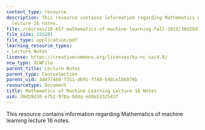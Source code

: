 ```yaml
---
content_type: resource
description: This resource contains information regarding Mathematics of machine learning
  lecture 16 notes.
file: /courses/18-657-mathematics-of-machine-learning-fall-2015/30d28d30e752970a9ddaed9a5332543f_MIT18_657F15_L16.pdf
file_size: 155281
file_type: application/pdf
learning_resource_types:
- Lecture Notes
license: https://creativecommons.org/licenses/by-nc-sa/4.0/
ocw_type: OCWFile
parent_title: Lecture Notes
parent_type: CourseSection
parent_uid: 1d4774b0-7311-db91-f740-b48ce1b6870b
resourcetype: Document
title: Mathematics of Machine Learning Lecture 16 Notes
uid: 30d28d30-e752-970a-9dda-ed9a5332543f
---
```

This resource contains information regarding Mathematics of machine learning lecture 16 notes.